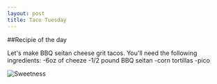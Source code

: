 ```yaml
---
layout: post
title: Taco Tuesday
---
```


##Recipie of the day

Let's make BBQ seitan cheese grit tacos.  You'll need the following ingredients:
-6oz of cheeze
-1/2 pound BBQ seitan
-corn tortillas
-pico

![Sweetness](http://addyosmani.com/blog/wp-content/uploads/2013/04/unicorn.jpg)
